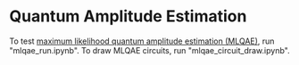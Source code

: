# Quantum Amplitude Estimation

To test [maximum likelihood quantum amplitude estimation (MLQAE)](https://arxiv.org/abs/1904.10246), run "mlqae_run.ipynb".
To draw MLQAE circuits, run "mlqae_circuit_draw.ipynb".

